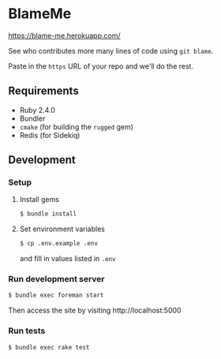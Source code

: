 # BlameMe

https://blame-me.herokuapp.com/

See who contributes more many lines of code using `git blame`.

Paste in the `https` URL of your repo and we'll do the rest.

## Requirements

- Ruby 2.4.0
- Bundler
- `cmake` (for building the `rugged` gem)
- Redis (for Sidekiq)

## Development

### Setup

1. Install gems

    ```sh
    $ bundle install
    ```
2. Set environment variables

    ```sh
    $ cp .env.example .env
    ```

    and fill in values listed in `.env`

### Run development server

```sh
$ bundle exec foreman start
```

Then access the site by visiting http://localhost:5000

### Run tests

```sh
$ bundle exec rake test
```



